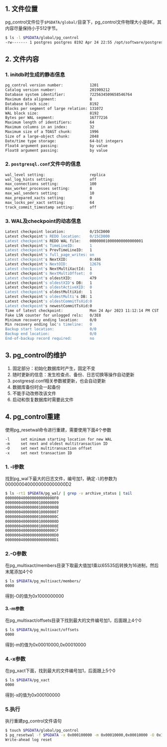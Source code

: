 ## 1. 文件位置

pg_control文件位于`$PGDATA/global/`目录下，pg_control文件物理大小是8K，其内容尽量保持小于512字节。

```bash
$ ls -l $PGDATA/global/pg_control
-rw------- 1 postgres postgres 8192 Apr 24 22:55 /opt/software/postgresql/12.13/data/global/pg_control
```

## 2. 文件内容

### 1. initdb时生成的静态信息

```bash
pg_control version number:            1201
Catalog version number:               201909212
Database system identifier:           7225634509658546764
Maximum data alignment:               8
Database block size:                  8192
Blocks per segment of large relation: 131072
WAL block size:                       8192
Bytes per WAL segment:                16777216
Maximum length of identifiers:        64
Maximum columns in an index:          32
Maximum size of a TOAST chunk:        1996
Size of a large-object chunk:         2048
Date/time type storage:               64-bit integers
Float4 argument passing:              by value
Float8 argument passing:              by value
```

### 2. `postgresql.conf`文件中的信息

```bash
wal_level setting:                    replica
wal_log_hints setting:                off
max_connections setting:              100
max_worker_processes setting:         8
max_wal_senders setting:              10
max_prepared_xacts setting:           0
max_locks_per_xact setting:           64
track_commit_timestamp setting:       off
```

### 3. WAL及checkpoint的动态信息

```bash
Latest checkpoint location:           0/15CD000
Latest checkpoint's REDO location:    0/15CD000
Latest checkpoint's REDO WAL file:    000000010000000000000001
Latest checkpoint's TimeLineID:       1
Latest checkpoint's PrevTimeLineID:   1
Latest checkpoint's full_page_writes: on
Latest checkpoint's NextXID:          0:486
Latest checkpoint's NextOID:          12676
Latest checkpoint's NextMultiXactId:  1
Latest checkpoint's NextMultiOffset:  0
Latest checkpoint's oldestXID:        479
Latest checkpoint's oldestXID's DB:   1
Latest checkpoint's oldestActiveXID:  0
Latest checkpoint's oldestMultiXid:   1
Latest checkpoint's oldestMulti's DB: 1
Latest checkpoint's oldestCommitTsXid:0
Latest checkpoint's newestCommitTsXid:0
Time of latest checkpoint:            Mon 24 Apr 2023 11:12:14 PM CST
Fake LSN counter for unlogged rels:   0/3E8
Minimum recovery ending location:     0/0
Min recovery ending loc's timeline:   0
Backup start location:                0/0
Backup end location:                  0/0
End-of-backup record required:        no
```

## 3. pg_control的维护

1. 固定部分：初始化数据库时产生，固定不变
2. 随时更新的信息：发生检查点、备份、日志切换等操作自动更新
3. postgresql.conf相关参数被更新，也会自动更新
4. 数据库备份时会一起备份
5. 不能手动改修改该文件
6. 启动和恢复数据库时需要此文件

## 4. pg_control重建

使用pg_resetwal命令进行重建，需要使用下面4个参数

```bash
-l     set minimum starting location for new WAL
-m     set next and oldest multitransaction ID
-O     set next multitransaction offset
-x     set next transaction ID
```

### 1.  -l参数

找到pg_wal下最大的日志文件，编号加1，确定`-l`的参数为0000000400000000000000D2

```bash
$ ls -rt1 $PGDATA/pg_wal/ | grep -v archive_status | tail
0000000400000000000000F0
000000040000000100000009
00000004000000010000000B
000000040000000100000007
00000004000000010000000C
00000004000000010000000D
00000004000000010000000E
0000000400000000000000CF
0000000400000000000000D0
0000000400000000000000D1
```

### 2.-O参数

在pg_multixact/members目录下取最大值加1乘以65535后转换为16进制，然后末尾添加4个0

```bash
$ ls $PGDATA/pg_multixact/members/
0000
```

得到-O的值为0x1000000000

#### 3.-m参数

在pg_multixact/offsets目录下找到最大的文件编号加1，后面跟上4个0

```bash
$ ls $PGDATA/pg_multixact/offsets
0000
```

得到-m的值为0x00010000,0x00010000

### 4.-x参数

在pg_xact下面，找到最大的文件编号加1，后面跟上5个0

```bash
$ ls $PGDATA/pg_xact
0000
```

得到-x的值为0x000100000

### 5.执行

执行重建pg_control文件语句

```bash
$ touch $PGDATA/global/pg_control
$ pg_resetwal -f $PGDATA -x 0x000100000 -m 0x00010000,0x00010000 -O 0x1000000000 -l 0000000400000000000000D2
Write-ahead log reset
```

